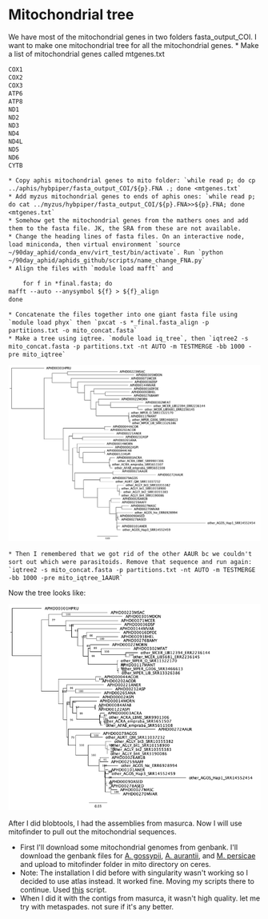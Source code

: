 # Mitochondrial tree

We have most of the mitochondrial genes in two folders fasta_output_COI. I want to make one mitochondrial tree for all the mitochondrial genes. 
    * Make a list of mitochondrial genes called mtgenes.txt
    
```
COX1
COX2
COX3
ATP6
ATP8
ND1
ND2
ND3
ND4
ND4L
ND5
ND6
CYTB
```

    * Copy aphis mitochondrial genes to mito folder: `while read p; do cp ../aphis/hybpiper/fasta_output_COI/${p}.FNA .; done <mtgenes.txt`
    * Add myzus mitochondrial genes to ends of aphis ones: `while read p; do cat ../myzus/hybpiper/fasta_output_COI/${p}.FNA>>${p}.FNA; done <mtgenes.txt`
    * Somehow get the mitochondrial genes from the mathers ones and add them to the fasta file. JK, the SRA from these are not available. 
    * Change the heading lines of fasta files. On an interactive node, load miniconda, then virtual environment `source ~/90day_aphid/conda_env/virt_test/bin/activate`. Run `python ~/90day_aphid/aphids_github/scripts/name_change_FNA.py`
    * Align the files with `module load mafft` and 
```
    for f in *final.fasta; do
mafft --auto --anysymbol ${f} > ${f}_align
done
```
    * Concatenate the files together into one giant fasta file using `module load phyx` then `pxcat -s *_final.fasta_align -p partitions.txt -o mito_concat.fasta`
    * Make a tree using iqtree. `module load iq_tree`, then `iqtree2 -s mito_concat.fasta -p partitions.txt -nt AUTO -m TESTMERGE -bb 1000 -pre mito_iqtree`

![mito tree 1](figs/mito_with_2AAUR.png)

    * Then I remembered that we got rid of the other AAUR bc we couldn't sort out which were parasitoids. Remove that sequence and run again: `iqtree2 -s mito_concat.fasta -p partitions.txt -nt AUTO -m TESTMERGE -bb 1000 -pre mito_iqtree_1AAUR`

Now the tree looks like:

![mito tree 3](figs/mito_iqtree_1AAUR.treefile.png)


After I did blobtools, I had the assemblies from masurca. Now I will use mitofinder to pull out the mitochondrial sequences.

* First I'll download some mitochondrial genomes from genbank. I'll download the genbank files for [A. gossypii](https://www.ncbi.nlm.nih.gov/nuccore/NC_024581.1), [A. aurantii](https://www.ncbi.nlm.nih.gov/nuccore/NC_052865.1), and [M. persicae](https://www.ncbi.nlm.nih.gov/nuccore/NC_029727.1) and upload to mitofinder folder in mito directory on ceres.
* Note: The installation I did before with singularity wasn't working so I decided to use atlas instead. It worked fine. Moving my scripts there to continue. Used [this](scripts/mitofinder_array.sh) script.
* When I did it with the contigs from masurca, it wasn't high quality. let me try with metaspades. not sure if it's any better.
